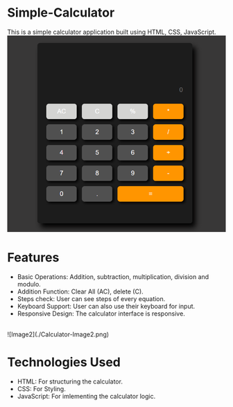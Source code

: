 # Simple-Calculator
This is a simple calculator application built using HTML, CSS, JavaScript.
<br>
![CalculatorImage](./Calculator-Image.png)

# Features 
- Basic Operations: Addition, subtraction, multiplication, division and modulo.
- Addition Function: Clear All (AC), delete (C).
- Steps check: User can see steps of every equation.
- Keyboard Support: User can also use their keyboard for input.
- Responsive Design: The calculator interface is responsive.
<br>
![Image2](./Calculator-Image2.png)

# Technologies Used
- HTML: For structuring the calculator.
- CSS: For Styling.
- JavaScript: For imlementing the calculator logic.
